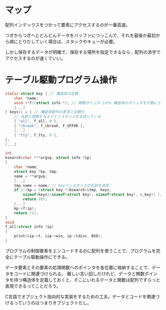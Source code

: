 マップ
======

配列インデックスをつかって要素にアクセスするのが一番高速。

つぎからつぎへとどんどんデータをバッファにつっこんで、それを最後か最初から順にとりだしていく場合は、スタックやキューが必要。

しかし保存するデータが明確で、保存する場所を指定できるなら、配列の添字でアクセスするのが速くていい。


# テーブル駆動プログラム操作

```c
static struct key { // 構造体の定義
    char *name;
    void (*f)(struct info *); // 関数ポインタ info 構造体のポインタを引数にとる
    [...]
} keys[] = { // 構造体配列の宣言と初期化
    // 名前と関数を与えてインスタンスを生成している
    { "all", f_all, 0 },
    { "cbreak", f_cbreak, F_OFFOK },
    [...]
    { "tty", f_tty, 0 },
};
[...]

int
ksearch(char ***argvp, struct info *ip)
{
    char *name;
    struct key *kp, tmp;
    name = **argvp;
    [...]
    tmp.name = name; // keyインスタンスの名前を決定
    if (!(kp = (struct key *)bsearch(&tmp, keys,
        sizeof(keys)/sizeof(struct key), sizeof(struct key), c_key)) // テーブルからコマンドを探す
        return (0);
    [...]
    kp->f(ip);
    return (1);
}
void
f_all(struct info *ip)
{
    print(&ip->t, &ip->win, ip->ldisc, BSD);
}
```

プログラムの制御要素をエンコードするのに配列を使うことで、プログラムを完全にテーブル駆動操作にできる。

データ要素とその要素の処理関数へのポインタを各位置に格納することで、データをコードに関連づけられる。
難しい言い回しだけれど、データと関数ポインタを持つ構造体を定義しておくと、そこにいれるデータと関数は配列でずらっと表現できるってことだろう。

C言語でオブジェクト指向的な実装をするための工夫。データとコードを関連づけるっていうのはつまりオブジェクトだし。
